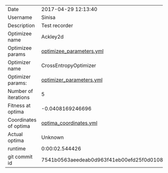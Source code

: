 | | |
| --- | --- |
| Date | 2017-04-29 12:13:40 |
| Username | Sinisa |
| Description | Test recorder |
| Optimizee name | Ackley2d |
| Optimizee params |  <a href="optimizee_parameters.yml">optimizee_parameters.yml</a>  |
| Optimizer name | CrossEntropyOptimizer |
| Optimizer params: |  <a href="optimizer_parameters.yml">optimizer_parameters.yml</a>  |
| Number of iterations | 5 |
| Fitness at optima | -0.0408169246696 |
| Coordinates of optima |  <a href="optima_coordinates.yml">optima_coordinates.yml</a>  |
| Actual optima |  Unknown  |
| runtime | 0:00:02.544426 |
| git commit id | 7541b0563aeedeab0d963f41eb00efd25f0d0108 |